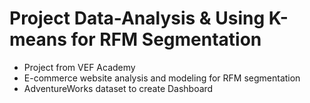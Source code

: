 # Project Data-Analysis & Using K-means for RFM Segmentation
- Project from VEF Academy
- E-commerce website analysis and modeling for RFM segmentation
- AdventureWorks dataset to create Dashboard

